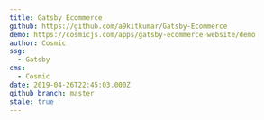 ```yaml
---
title: Gatsby Ecommerce
github: https://github.com/a9kitkumar/Gatsby-Ecommerce
demo: https://cosmicjs.com/apps/gatsby-ecommerce-website/demo
author: Cosmic
ssg:
  - Gatsby
cms:
  - Cosmic
date: 2019-04-26T22:45:03.000Z
github_branch: master
stale: true
---
```

